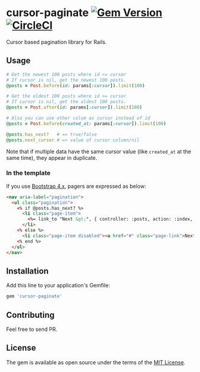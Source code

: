 # cursor-paginate [![Gem Version](https://badge.fury.io/rb/cursor-paginate.svg)](https://badge.fury.io/rb/cursor-paginate) [![CircleCI](https://circleci.com/gh/otoyo/cursor-paginate.svg?style=svg)](https://circleci.com/gh/otoyo/cursor-paginate)
Cursor based pagination library for Rails.

## Usage

```ruby
# Get the newest 100 posts where id <= cursor
# If cursor is nil, get the newest 100 posts.
@posts = Post.before(id: params[:cursor]).limit(100)

# Get the oldest 100 posts where id >= cursor
# If cursor is nil, get the oldest 100 posts.
@posts = Post.after(id: params[:cursor]).limit(100)

# Also you can use other colum as cursor instead of id
@posts = Post.before(created_at: params[:cursor]).limit(100)

@posts.has_next?   # => true/false
@posts.next_cursor # => value of cursor column/nil
```

Note that if multiple data have the same cursor value (like `created_at` at the same time), they appear in duplicate.

### In the template

If you use [Bootstrap 4.x](https://getbootstrap.com/docs/4.3/components/pagination/), pagers are expressed as below:

```html
<nav aria-label="pagination">
  <ul class="pagination">
    <% if @posts.has_next? %>
      <li class="page-item">
        <%= link_to "Next &gt;", { controller: :posts, action: :index, cursor: @posts.next_cursor }, class: "page-link" %>
      </li>
    <% else %>
      <li class="page-item disabled"><a href="#" class="page-link">Next &gt;</a></li>
    <% end %>
  </ul>
</nav>
```

## Installation
Add this line to your application's Gemfile:

```ruby
gem 'cursor-paginate'
```

## Contributing
Feel free to send PR.

## License
The gem is available as open source under the terms of the [MIT License](https://opensource.org/licenses/MIT).
